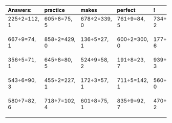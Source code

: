 | Answers: | practice | makes | perfect | ! |
| :--- | :--- | :--- | :--- | :--- |
| 225÷2=112, 1 | 605÷8=75, 5 | 678÷2=339, 0 | 761÷9=84, 5 | 734÷6=122, 2 | 
|   |   |   |   |   | 
|   |   |   |   |   | 
|   |   |   |   |   | 
| 667÷9=74, 1 | 858÷2=429, 0 | 136÷5=27, 1 | 600÷2=300, 0 | 177÷9=19, 6 | 
|   |   |   |   |   | 
|   |   |   |   |   | 
|   |   |   |   |   | 
| 356÷5=71, 1 | 645÷8=80, 5 | 524÷9=58, 2 | 191÷8=23, 7 | 939÷8=117, 3 | 
|   |   |   |   |   | 
|   |   |   |   |   | 
|   |   |   |   |   | 
| 543÷6=90, 3 | 455÷2=227, 1 | 172÷3=57, 1 | 711÷5=142, 1 | 560÷2=280, 0 | 
|   |   |   |   |   | 
|   |   |   |   |   | 
|   |   |   |   |   | 
| 580÷7=82, 6 | 718÷7=102, 4 | 601÷8=75, 1 | 835÷9=92, 7 | 470÷3=156, 2 | 
|   |   |   |   |   | 
|   |   |   |   |   | 
|   |   |   |   |   | 
